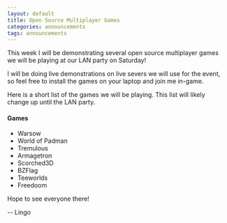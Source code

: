 ```yaml
---
layout: default
title: Open Source Multiplayer Games
categories: announcements
tags: announcements
---
```

This week I will be demonstrating several open source multiplayer games we will be playing at our LAN party on Saturday!

I will be doing live demonstrations on live severs we will use for the event, so feel free to install the games on your laptop and join me in-game.

Here is a short list of the games we will be playing. This list will likely change up until the LAN party.

#### Games

- Warsow
- World of Padman
- Tremulous
- Armagetron
- Scorched3D
- BZFlag
- Teeworlds
- Freedoom

Hope to see everyone there!

-- Lingo
